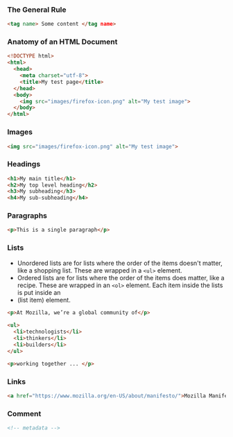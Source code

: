 ### The General Rule

``` html
<tag name> Some content </tag name>
```

### Anatomy of an HTML Document

``` html
<!DOCTYPE html>
<html>
  <head>
    <meta charset="utf-8">
    <title>My test page</title>
  </head>
  <body>
    <img src="images/firefox-icon.png" alt="My test image">
  </body>
</html>
```
### Images

``` html
<img src="images/firefox-icon.png" alt="My test image">
```
### Headings

``` html
<h1>My main title</h1>
<h2>My top level heading</h2>
<h3>My subheading</h3>
<h4>My sub-subheading</h4>
```

### Paragraphs

``` html
<p>This is a single paragraph</p>
```

### Lists

- Unordered lists are for lists where the order of the items doesn't matter, like a shopping list. These are wrapped in a `<ul>` element.
- Ordered lists are for lists where the order of the items does matter, like a recipe. These are wrapped in an `<ol>` element.
Each item inside the lists is put inside an <li> (list item) element.

``` html
<p>At Mozilla, we’re a global community of</p>
    
<ul> 
  <li>technologists</li>
  <li>thinkers</li>
  <li>builders</li>
</ul>

<p>working together ... </p>
```

### Links

``` html
<a href="https://www.mozilla.org/en-US/about/manifesto/">Mozilla Manifesto</a>
```
### Comment 

``` html
<!-- metadata -->
```
